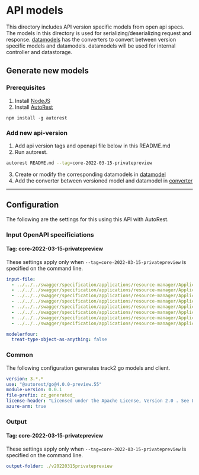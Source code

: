# API models

This directory includes API version specific models from open api specs. The models in this directory is used for serializing/deserializing request and response. [datamodels](../datamodel/) has the converters to convert between version specific models and datamodels. datamodels will be used for internal controller and datastorage.

## Generate new models
### Prerequisites
1. Install [NodeJS](https://nodejs.org/)
2. Install [AutoRest](http://aka.ms/autorest)
```
npm install -g autorest
```

### Add new api-version

1. Add api version tags and openapi file below in this README.md
2. Run autorest.
```bash
autorest README.md --tag=core-2022-03-15-privatepreview
```
3. Create or modify the corresponding datamodels in [datamodel](../datamodel/)
4. Add the converter between versioned model and datamodel in [converter](../datamodel/converter/)

---

## Configuration

The following are the settings for this using this API with AutoRest.

### Input OpenAPI specificiations

#### Tag: core-2022-03-15-privatepreview

These settings apply only when `--tag=core-2022-03-15-privatepreview` is specified on the command line.

```yaml $(tag) == 'core-2022-03-15-privatepreview'
input-file:
  - ../../../swagger/specification/applications/resource-manager/Applications.Core/preview/2022-03-15-privatepreview/environments.json
  - ../../../swagger/specification/applications/resource-manager/Applications.Core/preview/2022-03-15-privatepreview/applications.json
  - ../../../swagger/specification/applications/resource-manager/Applications.Core/preview/2022-03-15-privatepreview/httpRoutes.json
  - ../../../swagger/specification/applications/resource-manager/Applications.Core/preview/2022-03-15-privatepreview/gateways.json
  - ../../../swagger/specification/applications/resource-manager/Applications.Core/preview/2022-03-15-privatepreview/containers.json
  - ../../../swagger/specification/applications/resource-manager/Applications.Core/preview/2022-03-15-privatepreview/volumes.json
  - ../../../swagger/specification/applications/resource-manager/Applications.Core/preview/2022-03-15-privatepreview/secretstores.json
  - ../../../swagger/specification/applications/resource-manager/Applications.Core/preview/2022-03-15-privatepreview/extenders.json

modelerfour: 
  treat-type-object-as-anything: false
```

### Common

The following configuration generates track2 go models and client.

```yaml $(tag) != ''
version: 3.*.*
use: "@autorest/go@4.0.0-preview.55"
module-version: 0.0.1
file-prefix: zz_generated_
license-header: "Licensed under the Apache License, Version 2.0 . See LICENSE in the repository root for license information.\nCode generated by Microsoft (R) AutoRest Code Generator.\nChanges may cause incorrect behavior and will be lost if the code is regenerated."
azure-arm: true
```

### Output

#### Tag: core-2022-03-15-privatepreview

These settings apply only when `--tag=core-2022-03-15-privatepreview` is specified on the command line.

```yaml $(tag) == 'core-2022-03-15-privatepreview'
output-folder: ./v20220315privatepreview
```
